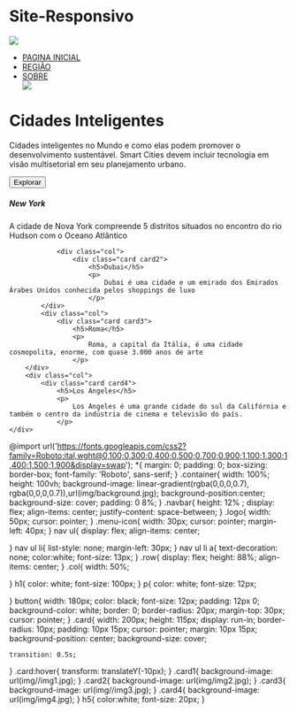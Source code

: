 # Site-Responsivo

<!DOCTYPE html>
<html lang="pt-br">
<head>
    <meta charset="UTF-8">
    <meta http-equiv="X-UA-Compatible" content="IE=edge">
    <meta name="viewport" content="width=device-width, initial-scale=1.0">
    <link rel="stylesheet" href="style.css">
    <title>Cidade inteligentes</title>
</head>
<body>
    <div class="container">
        <div class="navbar">
            <a href="index.html"> <img src="![logo](https://user-images.githubusercontent.com/100946873/190887662-a9cacfbc-236e-458b-8483-5fbbd5795917.png)" class="logo"></a>
            <nav>
                <ul>
                    <li> <a href="#">PAGINA INICIAL</a></li>
                    <li> <a href="#">REGIÃO</a></li>
                    <li> <a href="#">SOBRE</a></li>
                    <img src="![menu](https://user-images.githubusercontent.com/100946873/190887669-e554e8a3-2faa-45eb-9202-63b9aebfcb15.png)" class="menu-icon"/>
                </ul>
            </nav>
        </div>
        <div class="row">
            <div class="col">
                <h1>Cidades Inteligentes
                </i></h1>
                <p>
                    Cidades inteligentes no Mundo e como elas podem promover o desenvolvimento sustentável.
                    Smart Cities devem incluir tecnologia em visão multisetorial em seu planejamento urbano.
                </p>
                <button>Explorar</button>
            </div>
            <div class="col">
                <div class="card card1">
                    <h5>New York</h5>
                    <p>
                        A cidade de Nova York compreende 5 distritos situados no encontro do rio Hudson com o Oceano Atlântico
                    </p>
                </div>

                <div class="col">
                    <div class="card card2">
                        <h5>Dubai</h5>
                        <p>
                            Dubai é uma cidade e um emirado dos Emirados Árabes Unidos conhecida pelos shoppings de luxo
                        </p>
            </div>
            <div class="col">
                <div class="card card3">
                    <h5>Roma</h5>
                    <p>
                        Roma, a capital da Itália, é uma cidade cosmopolita, enorme, com quase 3.000 anos de arte
                    </p>
        </div>
        <div class="col">
            <div class="card card4">
                <h5>Los Angeles</h5>
                <p>
                    Los Angeles é uma grande cidade do sul da Califórnia e também o centro da indústria de cinema e televisão do país. 
                </p>
    </div>
</body>
</html>
                  
 @import url('https://fonts.googleapis.com/css2?family=Roboto:ital,wght@0,100;0,300;0,400;0,500;0,700;0,900;1,100;1,300;1,400;1,500;1,900&display=swap');
*{
    margin: 0;
    padding: 0;
    box-sizing: border-box;
    font-family: 'Roboto', sans-serif;
}
.container{
    width: 100%;
    height: 100vh;
    background-image: linear-gradient(rgba(0,0,0,0.7),
                                          rgba(0,0,0,0.7)),url(img/background.jpg);
    background-position:center;
    background-size: cover;
    padding: 0 8%;
}
.navbar{
    height: 12% ;
    display: flex;
    align-items: center;
    justify-content: space-between;
}
.logo{
    width: 50px;
    cursor: pointer;
}
.menu-icon{
    width: 30px;
    cursor: pointer;
    margin-left: 40px;
}
nav ul{
    display: flex;
    align-items: center;

}
nav ul li{
    list-style: none;
    margin-left: 30px;
}
nav ul li a{
    text-decoration: none;
    color:white;
    font-size: 13px;
}
.row{
    display: flex;
    height:  88%;
    align-items: center;
}
.col{
    width: 50%;

}
h1{
    color: white;
    font-size: 100px;
}
p{
    color: white;
    font-size: 12px;
   
}
button{
    width: 180px;
    color: black;
    font-size: 12px;
    padding: 12px 0;
    background-color: white;
    border: 0;
    border-radius: 20px;
    margin-top: 30px;
    cursor: pointer;
}
.card{
    width: 200px;
    height: 115px;
    display: run-in;
    border-radius: 10px;
    padding: 10px 15px;
    cursor: pointer;
    margin: 10px 15px;
    background-position: center;
    background-size: cover;
    
    transition: 0.5s;
}
.card:hover{
    transform: translateY(-10px);
}
.card1{
    background-image: url(img//img1.jpg);
}
.card2{
    background-image: url(img/img2.jpg);
}
.card3{
    background-image: url(img//img3.jpg);
}
.card4{
    background-image: url(img/img4.jpg);
}
h5{
    color:white;
    font-size: 20px;
}
